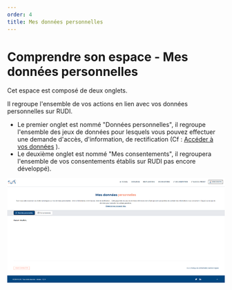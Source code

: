 ```yaml
---
order: 4
title: Mes données personnelles
---
```


# Comprendre son espace - Mes données personnelles

Cet espace est composé de deux onglets. 

Il regroupe l'ensemble de vos actions en lien avec vos données personnelles sur RUDI. 

* Le premier onglet est nommé "Données personnelles", il regroupe l'ensemble des jeux de données pour lesquels vous pouvez effectuer une demande d'accès, d'information, de rectification (Cf : [Accéder à vos données](/donnees_personnelles/intro/) ). 
* Le deuxième onglet est nommé "Mes consentements", il regroupera l'ensemble de vos consentements établis sur RUDI pas encore développé). 
 
![image](/assets/images/personal-space/my-personal-data.png)
